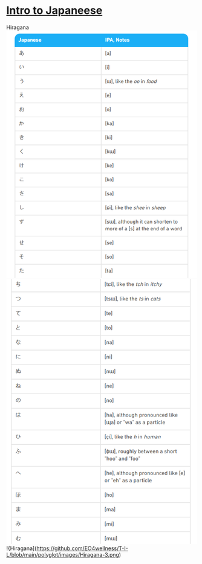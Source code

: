 # [Intro to Japaneese](https://github.com/EO4wellness/T-I-L/blob/main/polyglot/japon%C3%A9s/intro.md)
Hiragana
![Hiragana](https://github.com/EO4wellness/T-I-L/blob/main/polyglot/images/Hiragana-1.png)
![Hiragana](https://github.com/EO4wellness/T-I-L/blob/main/polyglot/images/Hiragana-2.png)
!{Hiragana](https://github.com/EO4wellness/T-I-L/blob/main/polyglot/images/Hiragana-3.png)
